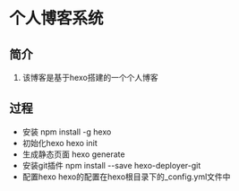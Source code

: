 # 个人博客系统
## 简介
1. 该博客是基于hexo搭建的一个个人博客
## 过程
- 安装
    npm install -g hexo
- 初始化hexo
    hexo init
- 生成静态页面
    hexo generate
- 安装git插件
    npm install --save hexo-deployer-git
- 配置hexo
    hexo的配置在hexo根目录下的_config.yml文件中